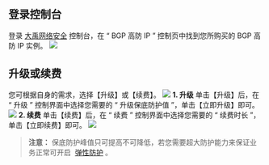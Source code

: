## 登录控制台
   登录  [大禹网络安全](https://cloud.tencent.com/document/product/297)  控制台，在 “ BGP 高防 IP ” 控制页中找到您所购买的 BGP 高防 IP 实例。
	 ![](https://main.qcloudimg.com/raw/69e56dd36b3e810e81de0348d26dde8a.png)
## 升级或续费
您可根据自身的需求，选择【升级】或【续费】。
![](https://main.qcloudimg.com/raw/cd351a6d8e0ae35fafc83974c9e9cfdf.png)
**1. 升级**
单击【升级】后，在 “ 升级 ” 控制界面中选择您需要的 “ 升级保底防护值 ”，单击【立即升级】即可。
![](https://main.qcloudimg.com/raw/686125785a92e899ea9b1a61145f2c54.png)
**2. 续费**
单击【续费】后，在 “ 续费 ” 控制界面中选择您需要的 “ 续费时长 ”，单击【立即续费】即可。
![](https://main.qcloudimg.com/raw/60618f1c463bf68c7398826bd9d491e9.png)
> **注意：**
> 保底防护峰值只可提高不可降低，若您需要超大防护能力来保证业务正常可开启  [弹性防护](https://cloud.tencent.com/document/product/297/15554) 。

